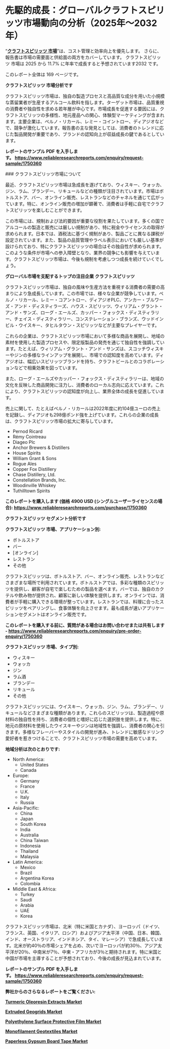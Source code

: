 <p><h1>先駆的成長：グローバルクラフトスピリッツ市場動向の分析（2025年～2032年）</h1></p><p>&ldquo;<strong><a href="https://www.reliableresearchreports.com/craft-spirits-r1750360?utm_campaign=110&utm_medium=9&utm_source=Github&utm_content=ia&utm_term=04022025&utm_id=craft-spirits">クラフトスピリッツ 市場</a></strong>&rdquo;は、コスト管理と効率向上を優先します。 さらに、報告書は市場の需要面と供給面の両方をカバーしています。 クラフトスピリッツ 市場は 2025 から 11.7% に年率で成長すると予想されています2032 です。</p>
<p>このレポート全体は 169 ページです。</p>
<p><strong>クラフトスピリッツ 市場分析です</strong></p>
<p><p>クラフトスピリッツ市場は、独自の製造プロセスと高品質な成分を用いた小規模な蒸留業者が生産するアルコール飲料を指します。ターゲット市場は、品質重視の消費者や独自性を求める若年層が中心です。市場成長を促進する要因には、クラフトスピリッツの多様性、地元産品への関心、体験型マーケティングが含まれます。主要企業は、ペルノ・リカール、レミー・コイントロー、ディアジオなどで、競争が激化しています。報告書の主な発見としては、消費者のトレンドに応じた製品開発が重要であり、ブランドの認知向上が収益成長の鍵であるとしています。</p></p>
<p><strong>レポートのサンプル PDF を入手します。&nbsp;<a href="https://www.reliableresearchreports.com/enquiry/request-sample/1750360?utm_campaign=110&utm_medium=9&utm_source=Github&utm_content=ia&utm_term=04022025&utm_id=craft-spirits">https://www.reliableresearchreports.com/enquiry/request-sample/1750360</a></strong></p>
<p><p>### クラフトスピリッツ市場について</p><p>最近、クラフトスピリッツ市場は急成長を遂げており、ウィスキー、ウォッカ、ジン、ラム、ブランデー、リキュールなどの種類が注目されています。市場はボトルストア、バー、オンライン販売、レストランなどのチャネルを通じて広がっています。特に、オンライン販売の増加が顕著で、消費者は手軽に自宅でクラフトスピリッツを楽しむことができます。</p><p>この市場には、規制および法的要因が重要な役割を果たしています。多くの国でアルコールの製造と販売には厳しい規制があり、特に税金やライセンスの取得が求められます。日本では、酒税法に基づく規制があり、製品ごとに異なる課税が設定されています。また、製品の品質管理やラベル表示においても厳しい基準が設けられており、特にクラフトスピリッツの場合はその独自性が求められます。このような条件が市場への参入障壁となり、業界の競争にも影響を与えています。クラフトスピリッツ市場は、今後も規制を考慮しつつ成長を続けていくでしょう。</p></p>
<p><strong>グローバル市場を支配するトップの注目企業 クラフトスピリッツ</strong></p>
<p><p>クラフトスピリッツ市場は、独自の風味や生産方法を重視する消費者の需要の高まりにより急成長しています。この市場では、様々な企業が競争しています。ペルノ・リカール、レミー・コアントロー、ディアジオPLC、アンカー・ブルワーズ・アンド・ディスティラーズ、ハウス・スピリッツ、ウィリアム・グラント・アンド・サンズ、ローグ・エールズ、カッパー・フォックス・ディスティラリー、チェイス・ディスティラリー、コンステレーション・ブランズ、ウッドインビル・ウイスキー、タヒルタウン・スピリッツなどが主要なプレイヤーです。</p><p>これらの企業は、クラフトスピリッツ市場において多様な商品を展開し、地域の素材を使用した製造プロセスや、限定版製品の発売を通じて独自性を強調しています。たとえば、ウィリアム・グラント・アンド・サンズは、スコッチウィスキーやジンの多様なラインアップを展開し、市場での認知度を高めています。ディアジオは、幅広いスピリッツブランドを持ち、クラフトビールとのコラボレーションなどで相乗効果を図っています。</p><p>また、ローグ・エールズやカッパー・フォックス・ディスティラリーは、地域の文化を反映した商品開発に注力し、消費者のローカル志向に応えています。これにより、クラフトスピリッツの認知度が向上し、業界全体の成長を促進しています。</p><p>売上に関して、たとえばペルノ・リカールは2022年度に約104億ユーロの売上を記録し、ディアジオも298億ポンド強を上げています。これらの企業の成長は、クラフトスピリッツ市場の拡大に寄与しています。</p></p>
<p><ul><li>Pernod Ricard</li><li>Rémy Cointreau</li><li>Diageo Plc</li><li>Anchor Brewers & Distillers</li><li>House Spirits</li><li>William Grant & Sons</li><li>Rogue Ales</li><li>Copper Fox Distillery</li><li>Chase Distillery, Ltd.</li><li>Constellation Brands, Inc.</li><li>Woodinville Whiskey</li><li>Tuthilltown Spirits</li></ul></p>
<p><strong>このレポートを購入します (価格 4900 USD (シングルユーザーライセンスの場合):&nbsp;<a href="https://www.reliableresearchreports.com/purchase/1750360?utm_campaign=110&utm_medium=9&utm_source=Github&utm_content=ia&utm_term=04022025&utm_id=craft-spirits">https://www.reliableresearchreports.com/purchase/1750360</a></strong></p>
<p><strong>クラフトスピリッツ セグメント分析です</strong></p>
<p><strong>クラフトスピリッツ 市場、アプリケーション別:</strong></p>
<p><ul><li>ボトルストア</li><li>バー</li><li>[オンライン]</li><li>レストラン</li><li>その他</li></ul></p>
<p><p>クラフトスピリッツは、ボトルストア、バー、オンライン販売、レストランなどさまざまな場所で利用されています。ボトルストアでは、多彩な種類のスピリッツを提供し、顧客が自宅で楽しむための製品を選べます。バーでは、独自のカクテルや飲み物が提供され、顧客に新しい体験を提供します。オンラインでは、消費者が手軽に購入できる環境が整っています。レストランでは、料理に合ったスピリッツをペアリングし、食事体験を向上させます。最も成長が速いアプリケーションセグメントはオンライン販売です。</p></p>
<p><strong>このレポートを購入する前に、質問がある場合はお問い合わせまたは共有します - <a href="https://www.reliableresearchreports.com/enquiry/pre-order-enquiry/1750360?utm_campaign=110&utm_medium=9&utm_source=Github&utm_content=ia&utm_term=04022025&utm_id=craft-spirits">https://www.reliableresearchreports.com/enquiry/pre-order-enquiry/1750360</a></strong></p>
<p><strong>クラフトスピリッツ 市場、タイプ別:</strong></p>
<p><ul><li>ウィスキー</li><li>ウォッカ</li><li>ジン</li><li>ラム酒</li><li>ブランデー</li><li>リキュール</li><li>その他</li></ul></p>
<p><p>クラフトスピリッツには、ウイスキー、ウォッカ、ジン、ラム、ブランデー、リキュールなどさまざまな種類があります。これらのスピリッツは、製造過程や原材料の独自性を持ち、消費者の個性と嗜好に応じた選択肢を提供します。特に、地元の原材料を使用したウイスキーやジンは地域性を強調し、消費者の関心を引きます。多様なフレーバーやスタイルの開発が進み、トレンドに敏感なドリンク愛好者を惹きつけることで、クラフトスピリッツ市場の需要を高めています。</p></p>
<p><strong>地域分析は次のとおりです:</strong></p>
<p><ul>
    <li>
        North America:
        <ul>
            <li>United States</li>
            <li>Canada</li>
        </ul>
    </li>
    <li>
        Europe:
        <ul>
            <li>Germany</li>
            <li>France</li>
            <li>U.K.</li>
            <li>Italy</li>
            <li>Russia</li>
        </ul>
    </li>
    <li>
        Asia-Pacific:
        <ul>
            <li>China</li>
            <li>Japan</li>
            <li>South Korea</li>
            <li>India</li>
            <li>Australia</li>
            <li>China Taiwan</li>
            <li>Indonesia</li>
            <li>Thailand</li>
            <li>Malaysia</li>
        </ul>
    </li>
    <li>
        Latin America:
        <ul>
            <li>Mexico</li>
            <li>Brazil</li>
            <li>Argentina Korea</li>
            <li>Colombia</li>
        </ul>
    </li>
    <li>
        Middle East & Africa:
        <ul>
            <li>Turkey</li>
            <li>Saudi</li>
            <li>Arabia</li>
            <li>UAE</li>
            <li>Korea</li>
        </ul>
    </li>
    </ul></p>
<p><p>クラフトスピリッツ市場は、北米（特に米国とカナダ）、ヨーロッパ（ドイツ、フランス、英国、イタリア、ロシア）およびアジア太平洋（中国、日本、韓国、インド、オーストラリア、インドネシア、タイ、マレーシア）で急成長しています。北米が約40％の市場シェアを占め、次いでヨーロッパが約30％、アジア太平洋が20％、中南米が7％、中東・アフリカが3％と期待されます。特に米国と中国が市場を主導することが予想されており、今後の成長が見込まれています。</p></p>
<p><strong>レポートのサンプル PDF を入手します。&nbsp;<a href="https://www.reliableresearchreports.com/enquiry/request-sample/1750360?utm_campaign=110&utm_medium=9&utm_source=Github&utm_content=ia&utm_term=04022025&utm_id=craft-spirits">https://www.reliableresearchreports.com/enquiry/request-sample/1750360</a></strong></p>
<p><strong></strong></p>
<p><strong></strong></p>
<p><strong></strong></p>
<p><strong></strong></p>
<p><strong>弊社からのさらなるレポートをご覧ください:</strong></p>
<p><strong><p><a href="https://github.com/gamuoodhub/Market-Research-Report-List-1/blob/main/turmeric-oleoresin-extracts-market.md?utm_campaign=110&utm_medium=9&utm_source=Github&utm_content=ia&utm_term=04022025&utm_id=craft-spirits">Turmeric Oleoresin Extracts Market</a></p><p><a href="https://github.com/mathastilley812967/Market-Research-Report-List-1/blob/main/extruded-geogrids-market.md?utm_campaign=110&utm_medium=9&utm_source=Github&utm_content=ia&utm_term=04022025&utm_id=craft-spirits">Extruded Geogrids Market</a></p><p><a href="https://github.com/uramalorr/Market-Research-Report-List-1/blob/main/polyethylene-surface-protective-film-market.md?utm_campaign=110&utm_medium=9&utm_source=Github&utm_content=ia&utm_term=04022025&utm_id=craft-spirits">Polyethylene Surface Protective Film Market</a></p><p><a href="https://github.com/tamiaknaub6/Market-Research-Report-List-1/blob/main/monofilament-geotextiles-market.md?utm_campaign=110&utm_medium=9&utm_source=Github&utm_content=ia&utm_term=04022025&utm_id=craft-spirits">Monofilament Geotextiles Market</a></p><p><a href="https://github.com/mayabungard8092/Market-Research-Report-List-1/blob/main/paperless-gypsum-board-tape-market.md?utm_campaign=110&utm_medium=9&utm_source=Github&utm_content=ia&utm_term=04022025&utm_id=craft-spirits">Paperless Gypsum Board Tape Market</a></p></strong></p>